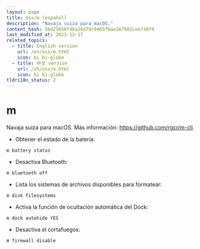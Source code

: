 ```yaml
---
layout: page
title: osx/m (español)
description: "Navaja suiza para macOS."
content_hash: 56d23658f46a26d78c8465fbae187882cee730f8
last_modified_at: 2023-12-17
related_topics:
  - title: English version
    url: /en/osx/m.html
    icon: bi bi-globe
  - title: 中文 version
    url: /zh/osx/m.html
    icon: bi bi-globe
tldri18n_status: 2
---
```

# m

Navaja suiza para macOS.
Más información: <https://github.com/rgcr/m-cli>.

- Obtener el estado de la batería:

`m battery status`

- Desactiva Bluetooth:

`m bluetooth off`

- Lista los sistemas de archivos disponibles para formatear:

`m disk filesystems`

- Activa la función de ocultación automática del Dock:

`m dock autohide YES`

- Desactiva el cortafuegos:

`m firewall disable`
